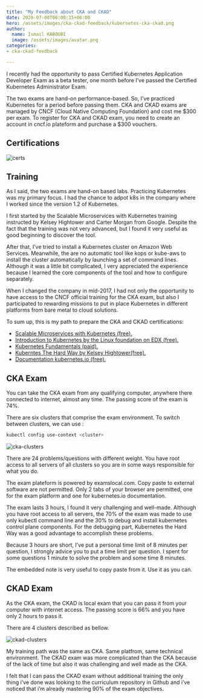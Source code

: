 ```yaml
---
title: "My Feedback about CKA and CKAD"
date: 2020-07-08T06:00:15+06:00
hero: /assets/images/cka-ckad-feedback/kubernetes-cka-ckad.png
author:
  name: Ismail KABOUBI
  image: /assets/images/avatar.png
categories:
- cka-ckad-feedback

---
```


I recently had the opportunity to pass Certified Kubernetes Application Developer Exam as a beta tester, one month before I’ve passed the Certified Kubernetes Administrator Exam.

The two exams are hand-on performance-based. So, I’ve practiced Kubernetes for a period before passing them. CKA and CKAD exams are managed by CNCF (Cloud Native Computing Foundation) and cost me $300 per exam. To register for CKA and CKAD exam, you need to create an account in cncf.io plateform and purchase a $300 vouchers.

## Certifications

![certs](/assets/images/cka-ckad-feedback/cka-ckad.png)

## Training

As I said, the two exams are hand-on based labs. Practicing Kubernetes was my primary focus. I had the chance to adpot k8s in the company where I worked since the version 1.2 of Kubernetes.

I first started by the Scalable Microservices with Kubernetes training instructed by Kelsey Hightower and Carter Morgan from Google. Despite the fact that the training was not very advanced, but I found it very useful as good beginning to discover the tool.

After that, I’ve tried to install a Kubernetes cluster on Amazon Web Services. Meanwhile, the are no automatic tool like kops or kube-aws to install the cluster automatically by launching a set of command lines. Although it was a little bit complicated, I very appreciated the experience because I learned the core components of the tool and how to configure separately.

When I changed the company in mid-2017, I had not only the opportunity to have access to the CNCF official training for the CKA exam, but also I participated to rewarding missions to put in place Kubernetes in different platforms from bare metal to cloud solutions.

To sum up, this is my path to prepare the CKA and CKAD certifications:

* [Scalable Microservices with Kubernetes (free).](https://www.udacity.com/course/scalable-microservices-with-kubernetes--ud615)
* [Introduction to Kubernetes by the Linux foundation on EDX (free).](https://www.edx.org/course/introduction-to-kubernetes)
* [Kubernetes Fundamentals (paid).](https://www.cncf.io/certification/training/)
* [Kuberntes The Hard Way by Kelsey Hightower(free).](https://github.com/kelseyhightower/kubernetes-the-hard-way)
* [Documentation kubernetes.io (free).](https://kubernetes.io)

## CKA Exam

You can take the CKA exam from any qualifying computer, anywhere there connected to internet, almost any time. The passing score of the exam is 74%.

There are six clusters that comprise the exam environment. To switch between clusters, we can use :

```bash
kubectl config use-context <cluster>
```

![cka-clusters](/assets/images/cka-ckad-feedback/cka-clusters.png)

There are 24 problems/questions with different weight. You have root access to all servers of all clusters so you are in some ways responsible for what you do.

The exam plateform is powered by examslocal.com. Copy paste to external software are not permitted. Only 2 tabs of your browser are permitted, one for the exam platform and one for kubernetes.io documentation.

The exam lasts 3 hours, I found it very challenging and well-made. Although you have root access to all servers, the 70% of the exam was made to use only kubectl command line and the 30% to debug and install kubernetes control plane components. For the debugging part, Kubernetes the Hard Way was a good advantage to accomplish these problems.

Because 3 hours are short, I’ve put a personal time limit of 8 minutes per question, I strongly advice you to put a time limit per question. I spent for some questions 1 minute to solve the problem and some time 8 minutes.

The embedded note is very useful to copy paste from it. Use it as you can.

## CKAD Exam

As the CKA exam, the CKAD is local exam that you can pass it from your computer with internet access. The passing score is 66% and you have only 2 hours to pass it.

There are 4 clusters described as bellow.

![ckad-clusters](/assets/images/cka-ckad-feedback/ckad-clusters.png)

My training path was the same as CKA. Same platfrom, same technical environment. The CKAD exam was more complicated than the CKA because of the lack of time but also it was challenging and well made as the CKA.

I felt that I can pass the CKAD exam without additional training the only thing i’ve done was looking to the curriculum repository in Github and i’ve noticed that i’m already mastering 90% of the exam objectives.
